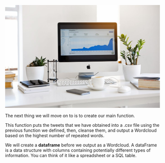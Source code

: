 <img src="../image/pexels-photo-572056.jpeg" alt="Silver Imac Displaying Line Graph Placed on Desk"  />

The next thing we will move on to is to create our main function. 

This function puts the tweets that we have obtained into a .csv file using the previous function we defined, then, cleanse them, and output a Wordcloud based on the highest number of repeated words.

We will create a **dataframe** before we output as a Wordcloud. A dataFrame is a data structure with columns containing potentially different types of information. You can think of it like a spreadsheet or a SQL table.

